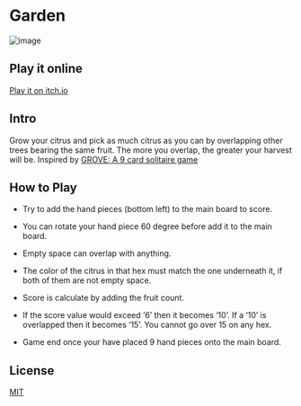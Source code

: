 # Garden
![image](public/cover.webp)

## Play it online
[Play it on itch.io](https://0x682.itch.io/garden)

## Intro
Grow your citrus and pick as much citrus as you can by overlapping other trees bearing the same fruit. The more you overlap, the greater your harvest will be. Inspired by [GROVE: A 9 card solitaire game](https://boardgamegeek.com/boardgame/329873/grove-9-card-solitaire-game)

## How to Play
- Try to add the hand pieces (bottom left) to the main board to score.

- You can rotate your hand piece 60 degree before add it to the main board.

- Empty space can overlap with anything.

- The color of the citrus in that hex must match the one underneath it, if both of them are not empty space.

- Score is calculate by adding the fruit count.

- If the score value would exceed ‘6’ then it becomes ‘10’. If a ‘10’ is overlapped then it becomes ‘15’. You cannot go over 15 on any hex.

- Game end once your have placed 9 hand pieces onto the main board.

## License
[MIT](license)
